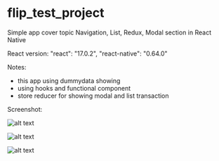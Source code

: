 # flip_test_project

Simple app cover topic Navigation, List, Redux, Modal section in React Native

React version:
    "react": "17.0.2",
    "react-native": "0.64.0"
    
Notes:
 - this app using dummydata showing
 - using hooks and functional component
 - store reducer for showing modal and list transaction
    
Screenshot:

![alt text](https://github.com/calvintorsaGit/flip_test_project/blob/master/ss_home.png?raw=true)

![alt text](https://github.com/calvintorsaGit/flip_test_project/blob/master/ss_detail.png?raw=true)

![alt text](https://github.com/calvintorsaGit/flip_test_project/blob/master/ss_modal.png?raw=true)
